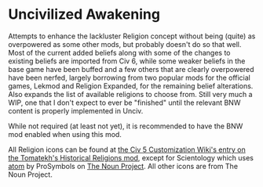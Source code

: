# Uncivilized Awakening
Attempts to enhance the lackluster Religion concept without being (quite) as overpowered as some other mods, but probably doesn't do so that well. Most of the current added beliefs along with some of the changes to existing beliefs are imported from Civ 6, while some weaker beliefs in the base game have been buffed and a few others that are clearly overpowered have been nerfed, largely borrowing from two popular mods for the official games, Lekmod and Religion Expanded, for the remaining belief alterations. Also expands the list of available religions to choose from. Still very much a WIP, one that I don't expect to ever be "finished" until the relevant BNW content is properly implemented in Unciv.

While not required (at least not yet), it is recommended to have the BNW mod enabled when using this mod.

All Religion icons can be found at [the Civ 5 Customization Wiki's entry on the Tomatekh's Historical Religions mod](https://civilization-v-customisation.fandom.com/wiki/Tomatekh%27s_Historical_Religions), except for Scientology which uses [atom](https://thenounproject.com/icon/atom-1081009/) by ProSymbols on [The Noun Project](https://thenounproject.com/). All other icons are from The Noun Project.
